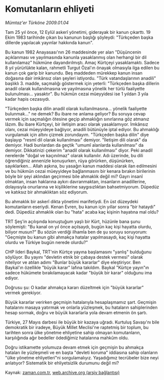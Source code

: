 # Komutanların ehliyeti

*Mümtaz'er Türköne 2009.01.04*

<tr><td class="metin" colspan="2" style="padding-top: 20px; padding-left: 5px; padding-right: 10px;">Tam 25 yıl önce, 12 Eylül askerî yönetimi, giderayak bir kanun çıkarttı. 19 Ekim 1983 tarihinde çıkan bu kanunun başlığı şöyleydi: "Türkçeden başka dillerde yapılacak yayınlar hakkında kanun".</td></tr><tr><td class="metin" colspan="2" style="padding-top: 20px; padding-left: 5px; padding-right: 10px;"><p> Bu kanun 1982 Anayasası'nın 26 maddesinde yer alan "Düşüncenin açıklanması ve yayılmasında kanunla yasaklanmış olan herhangi bir dil kullanılamaz" hükmüne dayandırılmıştı. Amaç Kürtçeyi yasaklamaktı. Sadece 8 yıl yürürlükte kalan, rahmetli Turgut Özal'ın önayak olmasıyla ilga edilen bu kanun çok garip bir kanundu. Beş maddeden mürekkep kanun insan doğasına dair imkânsız olan şeyleri istiyordu. "Türk vatandaşlarının anadili" başlıklı 3. madde, saçmalığı göstermek için yeterli: "Türkçeden başka dillerin anadil olarak kullanılmasına ve yayılmasına yönelik her türlü faaliyette bulunulması... yasaktır". Bu hükmün cezai müeyyidesi ise 1 yıldan 3 yıla kadar hapis cezasıydı.
<p>"Türkçeden başka dilin anadil olarak kullanılmasına... yönelik faaliyette bulunmak..." ne demek? Bu ibare ne anlama geliyor? Bu soruya cevap vermek için saçmalığın ötesine geçip ahmaklığın sınırlarına göz atmanız lâzım. Bu ibare Kürtçeyi, bir iletişim aracı olarak yasaklamıyor. İmkânsız olanı, cezai müeyyideye bağlıyor, anadili bütünüyle iptal ediyor. Bu ahmaklığı vurgulamak için altını çizmek zorundayım. "Türkçeden başka dilin" diye başlayıp "resmî dil olarak kullanılması" demiyor. "İletişim dili olarak" da demiyor. Hadi bunlardan da geçtik "umumî alanlarda kullanılması" da demiyor. Dikkatinizi çekerim "anadil olarak kullanılması" diyor. Peki anadil nerelerde "doğal ve kaçınılmaz" olarak kullanılır. Adı üzerinde, bu dili öğrendiğiniz annenizle konuşurken, rüya görürken, düşünürken, sayıklarken... Allah aşkına, bu yasağın kanun maddesi olarak ilan edilmesini ve bu hükmün cezai müeyyideye bağlanmasını bir kenara bırakın birilerinin böyle bir şeyi aklından geçirmesi bile ahmaklık değil mi? Gayrı insanî olmaktan, insan haklarına aykırı davranmaktan, insanların anadillerine, dolayısıyla onurlarına ve kişiliklerine saygısızlıktan bahsetmiyorum. Düpedüz ve katıksız bir ahmaklıktan söz ediyorum.
<p>Bu ahmaklık bir askerî dikta yönetimi marifetiydi. En üst düzeydeki komutanların eseriydi. Kenan Evren, bu kanun için yıllar sonra "bir hataydı" dedi. Düpedüz ahmaklık olan bu "hata" acaba kaç kişinin hayatına mal oldu?
<p>TRT Şeş'in açılışında konuştuğum yaşlı bir Kürt, hüzünle bana şunu söylemişti: "Bu kanal on yıl önce açılsaydı, bugün kaç kişi hayatta olurdu, biliyor musun?" Bu sözün verdiği ilhamla ben de şu soruyu soruyorum: "Geçmişte bu kanun gibi ahmakça hatalar yapılmasaydı, kaç kişi hayatta olurdu ve Türkiye bugün nerede olurdu?"
<p>CHP lideri Baykal, TRT'nin Kürtçe yayına başlamasını "yanlış" bulduğunu söylüyor. Bu yayını "devletin etnik bir çabaya destek vermesi" olarak niteliyor ve atılan adımı "Bunlar büyük kararlar" diye eleştiriyor. Ben Baykal'ın özellikle "büyük karar" lafına takıldım. Baykal "Kürtçe yayın"ın sadece hükümete bırakılamayacak kadar "büyük bir karar" olduğunu ima ediyor.
<p>Doğrusu şu: O kadar ahmakça kararı düzeltmek için "büyük kararlar" vermek gerekiyor.
<p>Büyük kararlar verirken geçmişin hatalarıyla hesaplaşmamız şart. Geçmişin hatalarını masaya yatırmak ve onlarla yüzleşmek, bu hataların sahiplerinden hesap sormak, doğru ve büyük kararlarla yola devam etmenin ön şartı.
<p>Türkiye, 27 Mayıs darbesi ile büyük bir kazaya uğradı. Kurtuluş Savaşı'nı bile demokratik bir iradeye, Büyük Millet Meclisi'ne raptetmiş bir toplum, bu tarihten sonra ülke yönetme ehliyetine sahip olmayan komutanların, karşılığında ağır bedeller ödediğimiz hatalarına mahkûm oldu.
<p>Doğru istikamette yolumuza devam etmek için geçmişin bu ahmakça hataları ile yüzleşmeli ve en başta "devleti koruma" iddiasına sahip olanların "ülke yönetme ehliyetleri"ni sorgulamalıyız. Yaşadığımız tecrübeler bize neyi anlatıyor? Sistematik bir ehliyetsizlik durumunu değil mi?<br/></p></p></p></p></p></p></p></p></p></td></tr>

Kaynak: [zaman.com.tr](http://zaman.com.tr/yazar.do?yazino=791479), [web.archive.org (arşiv bağlantısı)](http://web.archive.org/web/20090113211508/http://zaman.com.tr:80/yazar.do?yazino=791479)
